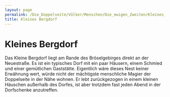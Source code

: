 ```yaml
---
layout: page
permalink: /Die_Doppelseite/Völker/Menschen/Die_ewigen_Zweiten/Kleines_Bergdorf
title: Kleines Bergdorf
---
```


# Kleines Bergdorf

Das Kleine Bergdorf liegt am Rande des Bröselgebirges direkt an der Neuestraße. Es ist ein typisches Dorf mit ein paar Häusern, einem Schmied und einer gemütlichen Gaststätte. Eigentlich wäre dieses Nest keiner Erwähnung wert, würde nicht der mächtigste menschliche Magier der Doppelseite in der Nähe wohnen. Er lebt zurückgezogen in einem kleinen Häuschen außerhalb des Dorfes, ist aber trotzdem fast jeden Abend in der Dorfschenke anzutreffen.

